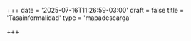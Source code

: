 +++
date = '2025-07-16T11:26:59-03:00'
draft = false
title = 'Tasainformalidad'
type = 'mapadescarga'

+++
